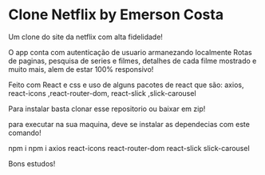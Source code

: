 # Clone Netflix by Emerson Costa    
Um clone do site da netflix com alta fidelidade!

O app conta com autenticação de usuario armanezando localmente
Rotas de paginas, pesquisa de series e filmes, detalhes de cada filme mostrado e muito mais, alem de estar 100% responsivo!

Feito com React e css e uso de alguns pacotes de react que são:
axios, react-icons ,react-router-dom, react-slick ,slick-carousel

Para instalar basta clonar esse repositorio ou baixar em zip!

para executar na sua maquina, deve se instalar as dependecias com este comando!

npm i
npm i axios react-icons react-router-dom react-slick slick-carousel

Bons estudos!





